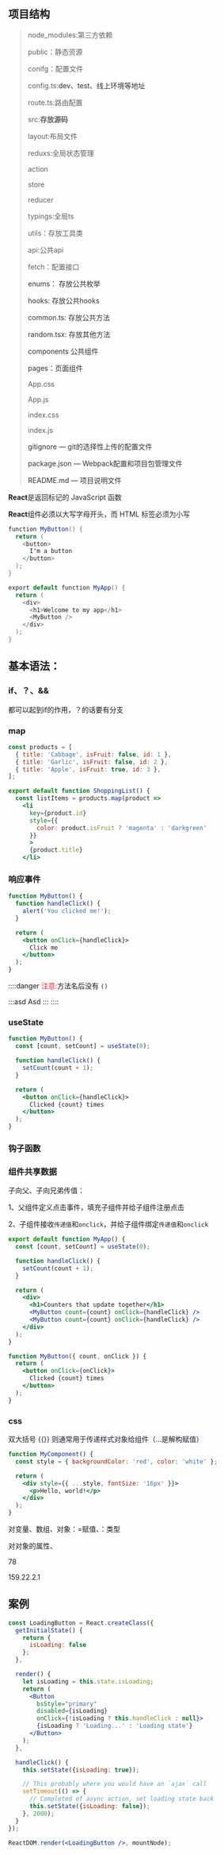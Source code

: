 ## 项目结构
> node_modules:第三方依赖
>
> public：静态资源
>
> conifg：配置文件
>
> config.ts:<font style="color:rgb(51, 51, 51);">dev、test、线上环境等地址</font>
>
> route.ts:路由配置
>
> src:**存放源码**
>
> layout:布局文件
>
> reduxs:全局状态管理
>
> action
>
> store
>
> reducer
>
> typings:全局ts
>
> utils：存放工具类
>
> api:公共api
>
> fetch：配置接口
>
> <font style="color:rgb(51, 51, 51);">enums： 存放公共枚举</font>
>
> <font style="color:rgb(51, 51, 51);">hooks:  存放公共hooks</font>
>
> <font style="color:rgb(51, 51, 51);">common.ts:  存放公共方法</font>
>
> <font style="color:rgb(51, 51, 51);">random.tsx:  存放其他方法</font>
>
> <font style="color:rgb(51, 51, 51);">components  公共组件</font>
>
> <font style="color:rgb(51, 51, 51);">pages：页面组件</font>
>
> App.css
>
> App.js
>
> index.css
>
> index.js
>
> <font style="color:rgb(51, 51, 51);">gitignore —  git的选择性上传的配置文件</font>
>
> <font style="color:rgb(51, 51, 51);">package.json  —  Webpack配置和项目包管理文件</font>
>
> <font style="color:rgb(51, 51, 51);">README.md  —  项目说明文件</font>
>



**React**<font style="color:rgb(35, 39, 47);">是返回标记的 JavaScript 函数</font>

**React**组件必须以<font style="color:rgb(35, 39, 47);">大写字母开头，而 HTML 标签必须为小写</font>

```java
function MyButton() {
  return (
    <button>
      I'm a button
    </button>
  );
}

export default function MyApp() {
  return (
    <div>
      <h1>Welcome to my app</h1>
      <MyButton />
    </div>
  );
}

```



## 基本语法：
### if、？、&&
都可以起到if的作用，？的话要有分支



### map
```jsx
const products = [
  { title: 'Cabbage', isFruit: false, id: 1 },
  { title: 'Garlic', isFruit: false, id: 2 },
  { title: 'Apple', isFruit: true, id: 3 },
];

export default function ShoppingList() {
  const listItems = products.map(product =>
    <li
      key={product.id}
      style={{
        color: product.isFruit ? 'magenta' : 'darkgreen'
      }}
      >
      {product.title}
    </li>
```



### 响应事件
```jsx
function MyButton() {
  function handleClick() {
    alert('You clicked me!');
  }

  return (
    <button onClick={handleClick}>
      Click me
    </button>
  );
}
```



::::danger
<font style="color:#DF2A3F;">注意:</font>方法名后没有 `()`

:::asd
Asd
:::
::::



### useState
```jsx
function MyButton() {
  const [count, setCount] = useState(0);

  function handleClick() {
    setCount(count + 1);
  }

  return (
    <button onClick={handleClick}>
      Clicked {count} times
    </button>
  );
}
```

### 钩子函数
### 组件共享数据
子向父、子向兄弟传值：

1、父组件定义点击事件，填充子组件并给子组件注册点击

2、子组件接收`传递值`和`onclick`，并给子组件绑定`传递值`和`onclick`

```jsx
export default function MyApp() {
  const [count, setCount] = useState(0);

  function handleClick() {
    setCount(count + 1);
  }

  return (
    <div>
      <h1>Counters that update together</h1>
      <MyButton count={count} onClick={handleClick} />
      <MyButton count={count} onClick={handleClick} />
    </div>
  );
}
```

```jsx
function MyButton({ count, onClick }) {
  return (
    <button onClick={onClick}>
      Clicked {count} times
    </button>
  );
}
```





### css
<font style="color:rgb(36, 41, 47);background-color:rgb(244, 246, 248);">双大括号 </font><font style="color:rgb(36, 41, 47);">{{}}</font><font style="color:rgb(36, 41, 47);background-color:rgb(244, 246, 248);"> 则通常用于传递样式对象给组件（...是解构赋值）</font>

```jsx
function MyComponent() {
  const style = { backgroundColor: 'red', color: 'white' };

  return (
    <div style={{ ...style, fontSize: '16px' }}>
      <p>Hello, world!</p>
    </div>
  );
}
```







对变量、数组、对象：=赋值、：类型

对对象的属性、



78

159.22.2.1

## 案例
```jsx
const LoadingButton = React.createClass({
  getInitialState() {
    return {
      isLoading: false
    };
  },

  render() {
    let isLoading = this.state.isLoading;
    return (
      <Button
        bsStyle="primary"
        disabled={isLoading}
        onClick={!isLoading ? this.handleClick : null}>
        {isLoading ? 'Loading...' : 'Loading state'}
      </Button>
    );
  },

  handleClick() {
    this.setState({isLoading: true});

    // This probably where you would have an `ajax` call
    setTimeout(() => {
      // Completed of async action, set loading state back
      this.setState({isLoading: false});
    }, 2000);
  }
});

ReactDOM.render(<LoadingButton />, mountNode);
```































